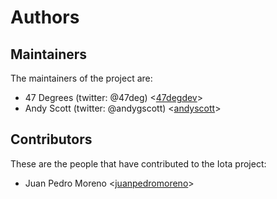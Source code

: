 # Authors

## Maintainers

The maintainers of the project are:

* 47 Degrees (twitter: @47deg) <[47degdev](https://github.com/47degdev)>
* Andy Scott (twitter: @andygscott) <[andyscott](https://github.com/andyscott)>

## Contributors

These are the people that have contributed to the Iota project:

* Juan Pedro Moreno <[juanpedromoreno](https://github.com/juanpedromoreno)>